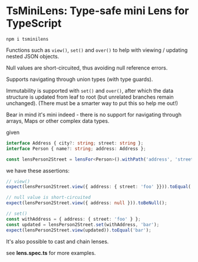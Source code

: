# TsMiniLens: Type-safe mini Lens for TypeScript

```
npm i tsminilens
```

Functions such as ``view()``, ``set()`` and ``over()`` to help with viewing / updating nested JSON objects.

Null values are short-circuited, thus avoiding null reference errors.

Supports navigating through union types (with type guards).

Immutability is supported with ``set()`` and ``over()``, after which the data structure is updated from leaf to root (but unrelated branches remain unchanged). (There must be a smarter way to put this so help me out!)

Bear in mind it's mini indeed - there is no support for navigating through arrays, Maps or other complex data types.

given

```TypeScript
interface Address { city?: string; street: string };
interface Person { name?: string; address: Address };

const lensPerson2Street = lensFor<Person>().withPath('address', 'street'); // this is type safe, e.g. 'street1' wont't compile
```

we have these assertions:

```TypeScript
// view()
expect(lensPerson2Street.view({ address: { street: 'foo' }})).toEqual('foo');

// null value is short-circuited
expect(lensPerson2Street.view({ address: null })).toBeNull();

// set()
const withAddress = { address: { street: 'foo' } };
const updated = lensPerson2Street.set(withAddress, 'bar');
expect(lensPerson2Street.view(updated)).toEqual('bar');

```

It's also possible to cast and chain lenses.

see **lens.spec.ts** for more examples.